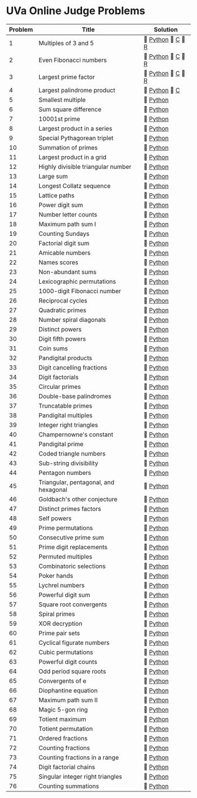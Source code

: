 # UVa Online Judge Problems

 Problem | Title | Solution |
 ------- | ----- | -------- |
| 1 | Multiples of 3 and 5 | :small_blue_diamond: [Python](../projecteuler/python/p001.py) :small_blue_diamond: [C](../projecteuler/c/p001.c) :small_blue_diamond: [R](../projecteuler/r/p001.R)
| 2 | Even Fibonacci numbers | :small_blue_diamond: [Python](../projecteuler/python/p002.py) :small_blue_diamond: [C](../projecteuler/c/p002.c) :small_blue_diamond: [R](../projecteuler/r/p002.R)
| 3 | Largest prime factor | :small_blue_diamond: [Python](../projecteuler/python/p003.py) :small_blue_diamond: [C](../projecteuler/c/p003.c) :small_blue_diamond: [R](../projecteuler/r/p003.R)
| 4 | Largest palindrome product | :small_blue_diamond: [Python](../projecteuler/python/p004.py) :small_blue_diamond: [C](../projecteuler/c/p003.c)
| 5 | Smallest multiple | :small_blue_diamond: [Python](../projecteuler/python/p005.py)
| 6 | Sum square difference | :small_blue_diamond: [Python](../projecteuler/python/p006.py)
| 7 | 10001st prime | :small_blue_diamond: [Python](../projecteuler/python/p007.py)
| 8 | Largest product in a series | :small_blue_diamond: [Python](../projecteuler/python/p008.py)
| 9 | Special Pythagorean triplet | :small_blue_diamond: [Python](../projecteuler/python/p009.py)
| 10 | Summation of primes | :small_blue_diamond: [Python](../projecteuler/python/p010.py)
| 11 | Largest product in a grid | :small_blue_diamond: [Python](../projecteuler/python/p011.py)
| 12 | Highly divisible triangular number | :small_blue_diamond: [Python](../projecteuler/python/p012.py)
| 13 | Large sum | :small_blue_diamond: [Python](../projecteuler/python/p013.py)
| 14 | Longest Collatz sequence | :small_blue_diamond: [Python](../projecteuler/python/p014.py)
| 15 | Lattice paths | :small_blue_diamond: [Python](../projecteuler/python/p015.py)
| 16 | Power digit sum | :small_blue_diamond: [Python](../projecteuler/python/p016.py)
| 17 | Number letter counts | :small_blue_diamond: [Python](../projecteuler/python/p017.py)
| 18 | Maximum path sum I | :small_blue_diamond: [Python](../projecteuler/python/p018.py)
| 19 | Counting Sundays | :small_blue_diamond: [Python](../projecteuler/python/p019.py)
| 20 | Factorial digit sum | :small_blue_diamond: [Python](../projecteuler/python/p020.py)
| 21 | Amicable numbers | :small_blue_diamond: [Python](../projecteuler/python/p021.py)
| 22 | Names scores | :small_blue_diamond: [Python](../projecteuler/python/p022.py)
| 23 | Non-abundant sums | :small_blue_diamond: [Python](../projecteuler/python/p023.py)
| 24 | Lexicographic permutations | :small_blue_diamond: [Python](../projecteuler/python/p024.py)
| 25 | 1000-digit Fibonacci number | :small_blue_diamond: [Python](../projecteuler/python/p025.py)
| 26 | Reciprocal cycles | :small_blue_diamond: [Python](../projecteuler/python/p026.py)
| 27 | Quadratic primes | :small_blue_diamond: [Python](../projecteuler/python/p027.py)
| 28 | Number spiral diagonals | :small_blue_diamond: [Python](../projecteuler/python/p028.py)
| 29 | Distinct powers | :small_blue_diamond: [Python](../projecteuler/python/p029.py)
| 30 | Digit fifth powers | :small_blue_diamond: [Python](../projecteuler/python/p030.py)
| 31 | Coin sums | :small_blue_diamond: [Python](../projecteuler/python/p031.py)
| 32 | Pandigital products | :small_blue_diamond: [Python](../projecteuler/python/p032.py)
| 33 | Digit cancelling fractions | :small_blue_diamond: [Python](../projecteuler/python/p033.py)
| 34 | Digit factorials | :small_blue_diamond: [Python](../projecteuler/python/p034.py)
| 35 | Circular primes | :small_blue_diamond: [Python](../projecteuler/python/p035.py)
| 36 | Double-base palindromes | :small_blue_diamond: [Python](../projecteuler/python/p036.py)
| 37 | Truncatable primes | :small_blue_diamond: [Python](../projecteuler/python/p037.py)
| 38 | Pandigital multiples | :small_blue_diamond: [Python](../projecteuler/python/p038.py)
| 39 | Integer right triangles | :small_blue_diamond: [Python](../projecteuler/python/p039.py)
| 40 | Champernowne's constant | :small_blue_diamond: [Python](../projecteuler/python/p040.py)
| 41 | Pandigital prime | :small_blue_diamond: [Python](../projecteuler/python/p041.py)
| 42 | Coded triangle numbers | :small_blue_diamond: [Python](../projecteuler/python/p042.py)
| 43 | Sub-string divisibility | :small_blue_diamond: [Python](../projecteuler/python/p043.py)
| 44 | Pentagon numbers | :small_blue_diamond: [Python](../projecteuler/python/p044.py)
| 45 | Triangular, pentagonal, and hexagonal | :small_blue_diamond: [Python](../projecteuler/python/p045.py)
| 46 | Goldbach's other conjecture | :small_blue_diamond: [Python](../projecteuler/python/p046.py)
| 47 | Distinct primes factors | :small_blue_diamond: [Python](../projecteuler/python/p047.py)
| 48 | Self powers | :small_blue_diamond: [Python](../projecteuler/python/p048.py)
| 49 | Prime permutations | :small_blue_diamond: [Python](../projecteuler/python/p049.py)
| 50 | Consecutive prime sum | :small_blue_diamond: [Python](../projecteuler/python/p050.py)
| 51 | Prime digit replacements | :small_blue_diamond: [Python](../projecteuler/python/p051.py)
| 52 | Permuted multiples | :small_blue_diamond: [Python](../projecteuler/python/p052.py)
| 53 | Combinatoric selections | :small_blue_diamond: [Python](../projecteuler/python/p053.py)
| 54 | Poker hands | :small_blue_diamond: [Python](../projecteuler/python/p054.py)
| 55 | Lychrel numbers | :small_blue_diamond: [Python](../projecteuler/python/p055.py)
| 56 | Powerful digit sum | :small_blue_diamond: [Python](../projecteuler/python/p056.py)
| 57 | Square root convergents | :small_blue_diamond: [Python](../projecteuler/python/p057.py)
| 58 | Spiral primes | :small_blue_diamond: [Python](../projecteuler/python/p058.py)
| 59 | XOR decryption | :small_blue_diamond: [Python](../projecteuler/python/p059.py)
| 60 | Prime pair sets | :small_blue_diamond: [Python](../projecteuler/python/p060.py)
| 61 | Cyclical figurate numbers | :small_blue_diamond: [Python](../projecteuler/python/p061.py)
| 62 | Cubic permutations | :small_blue_diamond: [Python](../projecteuler/python/p062.py)
| 63 | Powerful digit counts | :small_blue_diamond: [Python](../projecteuler/python/p063.py)
| 64 | Odd period square roots | :small_blue_diamond: [Python](../projecteuler/python/p064.py)
| 65 | Convergents of e | :small_blue_diamond: [Python](../projecteuler/python/p065.py)
| 66 | Diophantine equation | :small_blue_diamond: [Python](../projecteuler/python/p066.py)
| 67 | Maximum path sum II | :small_blue_diamond: [Python](../projecteuler/python/p067.py)
| 68 | Magic 5-gon ring | :small_blue_diamond: [Python](../projecteuler/python/p068.py)
| 69 | Totient maximum | :small_blue_diamond: [Python](../projecteuler/python/p069.py)
| 70 | Totient permutation | :small_blue_diamond: [Python](../projecteuler/python/p070.py)
| 71 | Ordered fractions | :small_blue_diamond: [Python](../projecteuler/python/p071.py)
| 72 | Counting fractions | :small_blue_diamond: [Python](../projecteuler/python/p072.py)
| 73 | Counting fractions in a range | :small_blue_diamond: [Python](../projecteuler/python/p073.py)
| 74 | Digit factorial chains | :small_blue_diamond: [Python](../projecteuler/python/p074.py)
| 75 | Singular integer right triangles | :small_blue_diamond: [Python](../projecteuler/python/p075.py)
| 76 | Counting summations | :small_blue_diamond: [Python](../projecteuler/python/p076.py)
